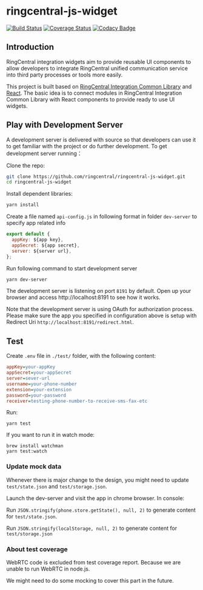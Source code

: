 # ringcentral-js-widget

[![Build Status](https://travis-ci.org/ringcentral/ringcentral-js-widget.svg?branch=master)](https://travis-ci.org/ringcentral/ringcentral-js-widget)
[![Coverage Status](https://coveralls.io/repos/github/ringcentral/ringcentral-js-widget/badge.svg?branch=master)](https://coveralls.io/github/ringcentral/ringcentral-js-widget?branch=master)
[![Codacy Badge](https://api.codacy.com/project/badge/Grade/81c5e5334eff454b9404b05b5c29e09b)](https://www.codacy.com/app/RingCentral/ringcentral-js-widget?utm_source=github.com&utm_medium=referral&utm_content=ringcentral/ringcentral-js-widget&utm_campaign=badger)


## Introduction

RingCentral integration widgets aim to provide reusable UI components to allow developers to integrate RingCentral unified communication service into third party processes or tools more easily.

This project is built based on [RingCentral Integration Common Library](https://www.npmjs.com/package/ringcentral-integration) and [React](https://facebook.github.io/react/). The basic idea is to connect modules in RingCentral Integration Common Library with React components to provide ready to use UI widgets.


## Play with Development Server

A development server is delivered with source so that developers can use it to get familiar with the project or do further development. To get development server running：

Clone the repo:

```bash
git clone https://github.com/ringcentral/ringcentral-js-widget.git
cd ringcentral-js-widget
```

Install dependent libraries:

```bash
yarn install
```

Create a file named `api-config.js` in following format in folder `dev-server` to specify app related info

```javascript
export default {
  appKey: ${app key},
  appSecret: ${app secret},
  server: ${server url},
};
```

Run following command to start development server

```bash
yarn dev-server
```

The development server is listening on port `8191` by default.
Open up your browser and access http://localhost:8191 to see how it works.

Note that the development server is using OAuth for authorization process.
Please make sure the app you specified in configuration above is setup with Redirect Uri `http://localhost:8191/redirect.html`.


## Test

Create `.env` file in `./test/` folder, with the following content:

```ini
appKey=your-appKey
appSecret=your-appSecret
server=sever-url
username=your-phone-number
extension=your-extension
password=your-password
receiver=testing-phone-number-to-receive-sms-fax-etc
```

Run:

```
yarn test
```

If you want to run it in watch mode:

```
brew install watchman
yarn test:watch
```

### Update mock data

Whenever there is major change to the design, you might need to update `test/state.json` and `test/storage.json`.

Launch the dev-server and visit the app in chrome browser. In console:

Run `JSON.stringify(phone.store.getState(), null, 2)` to generate content for `test/state.json`.

Run `JSON.stringify(localStorage, null, 2)` to generate content for `test/storage.json`


### About test coverage

WebRTC code is excluded from test coverage report. Because we are unable to run WebRTC in node.js.

We might need to do some mocking to cover this part in the future.
